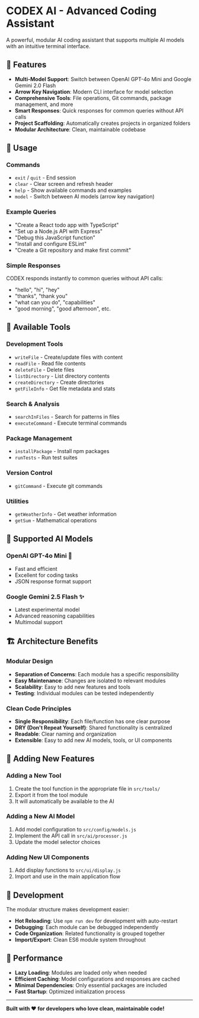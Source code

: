 # CODEX AI - Advanced Coding Assistant

A powerful, modular AI coding assistant that supports multiple AI models with an intuitive terminal interface.

## 🚀 Features

- **Multi-Model Support**: Switch between OpenAI GPT-4o Mini and Google Gemini 2.0 Flash
- **Arrow Key Navigation**: Modern CLI interface for model selection
- **Comprehensive Tools**: File operations, Git commands, package management, and more
- **Smart Responses**: Quick responses for common queries without API calls
- **Project Scaffolding**: Automatically creates projects in organized folders
- **Modular Architecture**: Clean, maintainable codebase



## 🎯 Usage

### Commands
- `exit` / `quit` - End session
- `clear` - Clear screen and refresh header
- `help` - Show available commands and examples
- `model` - Switch between AI models (arrow key navigation)

### Example Queries
- "Create a React todo app with TypeScript"
- "Set up a Node.js API with Express"
- "Debug this JavaScript function"
- "Install and configure ESLint"
- "Create a Git repository and make first commit"

### Simple Responses
CODEX responds instantly to common queries without API calls:
- "hello", "hi", "hey"
- "thanks", "thank you"
- "what can you do", "capabilities"
- "good morning", "good afternoon", etc.

## 🔧 Available Tools

### Development Tools
- `writeFile` - Create/update files with content
- `readFile` - Read file contents
- `deleteFile` - Delete files
- `listDirectory` - List directory contents
- `createDirectory` - Create directories
- `getFileInfo` - Get file metadata and stats

### Search & Analysis
- `searchInFiles` - Search for patterns in files
- `executeCommand` - Execute terminal commands

### Package Management
- `installPackage` - Install npm packages
- `runTests` - Run test suites

### Version Control
- `gitCommand` - Execute git commands

### Utilities
- `getWeatherInfo` - Get weather information
- `getSum` - Mathematical operations

## 🤖 Supported AI Models

### OpenAI GPT-4o Mini 🤖
- Fast and efficient
- Excellent for coding tasks
- JSON response format support

### Google Gemini 2.5 Flash ✨
- Latest experimental model
- Advanced reasoning capabilities
- Multimodal support

## 🏗️ Architecture Benefits

### Modular Design
- **Separation of Concerns**: Each module has a specific responsibility
- **Easy Maintenance**: Changes are isolated to relevant modules
- **Scalability**: Easy to add new features and tools
- **Testing**: Individual modules can be tested independently

### Clean Code Principles
- **Single Responsibility**: Each file/function has one clear purpose
- **DRY (Don't Repeat Yourself)**: Shared functionality is centralized
- **Readable**: Clear naming and organization
- **Extensible**: Easy to add new AI models, tools, or UI components

## 🔄 Adding New Features

### Adding a New Tool
1. Create the tool function in the appropriate file in `src/tools/`
2. Export it from the tool module
3. It will automatically be available to the AI

### Adding a New AI Model
1. Add model configuration to `src/config/models.js`
2. Implement the API call in `src/ai/processor.js`
3. Update the model selector choices

### Adding New UI Components
1. Add display functions to `src/ui/display.js`
2. Import and use in the main application flow

## 📝 Development

The modular structure makes development easier:

- **Hot Reloading**: Use `npm run dev` for development with auto-restart
- **Debugging**: Each module can be debugged independently
- **Code Organization**: Related functionality is grouped together
- **Import/Export**: Clean ES6 module system throughout

## 🚀 Performance

- **Lazy Loading**: Modules are loaded only when needed
- **Efficient Caching**: Model configurations and responses are cached
- **Minimal Dependencies**: Only essential packages are included
- **Fast Startup**: Optimized initialization process

---

**Built with ❤️ for developers who love clean, maintainable code!**